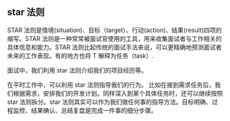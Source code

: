 ## star 法则

STAR 法则是情境(situation)、目标（target）、行动(action)、结果(result)四项的缩写。STAR 法则是一种常常被面试官使用的工具，用来收集面试者与工作相关的具体信息和能力。STAR 法则比起传统的面试手法来说，可以更精确地预测面试者未来的工作表现。有的地方也将 T 解释为任务（task）.

面试中，我们利用 star 法则介绍我们的项目经历等。

在平时工作中，可以利用 star 法则指导我们的行为。
比如在接到需求任务后，我们根据需求，安排我们的开发计划。同样深入到某个具体任务时，还可以继续按照 star 法则拆分。star 法则其实可以作为我们做任何事的指导方法。目标明确、过程监控、结果确认、总结复盘是完成一件事的细分步骤。
